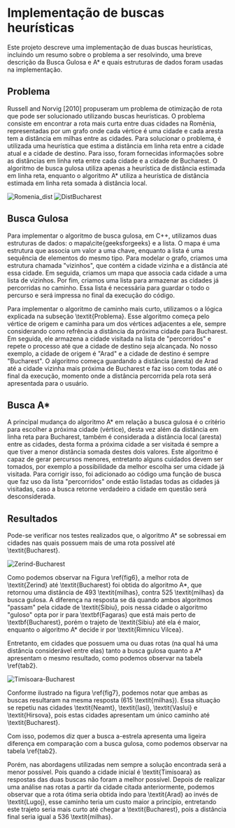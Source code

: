 # Implementação de buscas heurísticas

Este projeto descreve uma implementação de duas buscas heurísticas, incluindo um resumo sobre o problema a ser resolvindo, uma breve descrição da Busca Gulosa e A* e quais estruturas de dados foram usadas na implementação.


## Problema

Russell and Norvig [2010] propuseram um problema de otimização de rota que pode ser solucionado utilizando buscas heurísticas. O problema consiste em encontrar a rota mais curta entre duas cidades na Romênia, representadas por um grafo onde cada vértice é uma cidade e cada aresta tem a distância em milhas entre as cidades. Para solucionar o problema, é utilizada uma heurística que estima a distância em linha reta entre a cidade atual e a cidade de destino. Para isso, foram fornecidas informações sobre as distâncias em linha reta entre cada cidade e a cidade de Bucharest. O algoritmo de busca gulosa utiliza apenas a heurística de distância estimada em linha reta, enquanto o algoritmo A* utiliza a heurística de distância estimada em linha reta somada à distância local.

![Romenia_dist](https://github.com/FelipeWallace/BuscasHeuristicas/assets/97401368/315054d5-8c01-4b4f-9749-e0bbaecb00ed)
![DistBucharest](https://github.com/FelipeWallace/BuscasHeuristicas/assets/97401368/a26f3ace-b316-4df7-9dbc-238ce6e00fb0)
<!-- \begin{figure}[H]
\centering
\includegraphics[width=7cm]{Images/Romenia_dist.png}
\caption{\label{fig4}Mapa simplificado de uma reigão da Romênia, com a distância rodoviárias em milhas. Fonte: Russell and Norvig [2010]} 
\end{figure}

\begin{figure}[H]
\centering
\includegraphics[width=7cm]{Images/DistBucharest.png}
\caption{\label{fig5}Lista de cidades com a distância estimada em linha reta até \textit{Bucharest}. Fonte: Russell and Norvig [2010]} 
\end{figure} -->

## Busca Gulosa

Para implementar o algoritmo de busca gulosa, em C++, utilizamos duas estruturas de dados: o mapa\cite{geeksforgeeks} e a lista. O mapa é uma estrutura que associa um valor a uma chave, enquanto a lista é uma sequência de elementos do mesmo tipo. Para modelar o grafo, criamos uma estrutura chamada "vizinhos", que contém a cidade vizinha e a distância até essa cidade. Em seguida, criamos um mapa que associa cada cidade a uma lista de vizinhos. Por fim, criamos uma lista para armazenar as cidades já percorridas no caminho. Essa lista é necessária para guardar o todo o percurso e será impressa no final da execução do código.

<!-- \small\lstinputlisting[language=C++, firstline=9 , lastline=21,  label = Exe01, caption = Estruturas e variáveis.]{Code/Busca_Gulosa.cpp} -->

Para implementar o algoritmo de caminho mais curto, utilizamos o a lógica explicada na subseção \textit{Problema}. Esse algoritmo começa pelo vértice de origem e caminha para um dos vértices adjacentes a ele, sempre considerando como refrência a distância da próxima cidade para Bucharest. Em seguida, ele armazena a cidade visitada na lista de "percorridos" e repete o processo até que a cidade de destino seja alcançada. No nosso exemplo, a cidade de origem é "Arad" e a cidade de destino é sempre "Bucharest". O algoritmo começa guardando a distância (aresta) de Arad até a cidade vizinha mais próxima de Bucharest e faz isso com todas até o final da execução, momento onde a distância percorrida pela rota será apresentada para o usuário.

<!-- \small\lstinputlisting[language=C++, firstline=246 , lastline=268,  label = Exe02, caption = Laço principal da Busca Gulosa., breaklines=true, linewidth=0.45\textwidth]{Code/Busca_Gulosa.cpp} -->

## Busca A*

A principal mudança do algoritmo A* em relação a busca gulosa é o critério para escolher a próxima cidade (vértice), desta vez além da distância em linha reta para Bucharest, também é considerada a distância local (aresta) entre as cidades, desta forma a próxima cidade a ser visitada é sempre a que tiver a menor distância somada destes dois valores. Este algoritmo é capaz de gerar percursos menores, entretanto alguns cuidados devem ser tomados, por exemplo a possibilidade da melhor escolha ser uma cidade já visitada. Para corrigir isso, foi adicionado ao código uma função de busca que faz uso da lista "percorridos" onde estão listadas todas as cidades já visitadas, caso a busca retorne verdadeiro a cidade em questão será desconsiderada.

<!-- \small\lstinputlisting[language=C++, firstline=8 , lastline=18,  label = Exe03, caption = Função de busca na lista de percorridos., breaklines=true, linewidth=0.45\textwidth]{Code/A_estrela.cpp}

\small\lstinputlisting[language=C++, firstline=259 , lastline=286,  label = Exe03, caption = Laço principal da Busca A*., breaklines=true, linewidth=0.45\textwidth]{Code/A_estrela.cpp} -->

## Resultados

Pode-se verificar nos testes realizados que, o algoritmo A* se sobressai em cidades nas quais possuem mais de uma rota possível até \textit{Bucharest}.

![Zerind-Bucharest](https://github.com/FelipeWallace/BuscasHeuristicas/assets/97401368/8e7ad82b-da57-4536-b66c-ae802d156661)
<!-- \begin{figure}[H]
\centering
\includegraphics[width=7cm]{Images/Zerind-Bucharest.png}
\caption{\label{fig6}Melhores rotas encontradas pelos dois algoritmos de busca a Gulosa (em azul) e A* (em vermelho) de \textit{Zerind} até \textit{Bucharest}. Fonte: Russell and Norvig [2010] \textit{Obs:} As rotas em destaque foram confeccionadas através de um software edição.} 
\end{figure} -->

Como podemos observar na Figura \ref{fig6}, a melhor rota de \textit{Zerind} até \textit{Bucharest} foi obtida do algoritmo A*, que retornou uma distância de $493$ \textit{milhas}, contra $525$ \textit{milhas} da busca gulosa. A diferença na resposta se dá quando ambos algoritmos "passam" pela cidade de \textit{Sibiu}, pois nessa cidade o algoritmo "guloso" opta por ir para \textbf{Fagaras} que está mais perto de \textbf{Bucharest}, porém o trajeto de \textit{Sibiu} até ela é maior, enquanto o algoritmo A* decide ir por \textit{Rimnicu Vilcea}.

Entretanto, em cidades que possuem uma ou duas rotas (na qual há uma distância considerável entre elas) tanto a busca gulosa quanto a A* apresentam o mesmo resultado, como podemos observar na tabela \ref{tab2}.

![Timisoara-Bucharest](https://github.com/FelipeWallace/BuscasHeuristicas/assets/97401368/ff1d0668-4837-471b-a3b4-e5ca6d336f9a)
<!-- \begin{figure}[H]
\centering
\includegraphics[width=7cm]{Images/Timisoara-Bucharest.png}
\caption{\label{fig7}Melhores rotas encontradas pelos dois algoritmos de busca a Gulosa (em azul) e A* (em vermelho) de \textit{Timisoara} até \textit{Bucharest}. Fonte: Russell and Norvig [2010] \textit{Obs:} As rotas em destaque foram confeccionadas através de um software edição.} 
\end{figure} -->

Conforme ilustrado na figura \ref{fig7}, podemos notar que ambas as buscas resultaram na mesma resposta ($615$ \textit{milhas}). Essa situação se repetiu nas cidades \textit{Neamt}, \textit{Iasi}, \textit{Vaslui} e \textit{Hirsova}, pois estas cidades apresentam um único caminho até \textit{Bucharest}.

Com isso, podemos diz quer a busca a-estrela apresenta uma ligeira diferença em comparação com a busca gulosa, como podemos observar na tabela \ref{tab2}.

<!-- \begin{table}[H]
\label{tab:garesults}
\centering
\caption{Distância em milhas obtida da melhor rota de cada busca} \label{tab2} 
\begin{tabular}{@{}lccc@{}}
\toprule
\textbf{Cidade} & \textbf{Busca Gulosa} & \textbf{Busca A*} &\textbf{Menor rota possível} \\ 
\midrule
\textbf{Neamt}       &$406$      &$406$     &$406$\\
\textbf{Timisoara}   &$615$      &$615$     &$536$\\
\textbf{Fagaras}     &$211$      &$211$     &$211$\\
\textbf{Arad}        &$450$      &$418$     &$418$\\
\textbf{Oradea}      &$461$      &$429$     &$429$\\
\textbf{Zerind}      &$525$      &$493$     &$493$\\

\bottomrule
\end{tabular}
\begin{minipage}{\linewidth}
\vspace{5pt}
\end{minipage}
\end{table} -->

Porém, nas abordagens utilizadas nem sempre a solução encontrada será a menor possível. Pois quando a cidade inicial é \textit{Timisoara} as respostas das duas buscas não foram a melhor possível. Depois de realizar uma análise nas rotas a partir da cidade citada anteriormente, podemos observar que a rota ótima seria obtida indo para \textit{Arad} ao invés de \textit{Lugoj}, esse caminho teria um custo maior a princípio, entretando este trajeto seria mais curto até chegar a \textit{Bucharest}, pois a distância final seria igual a $536$ \textit{milhas}.
